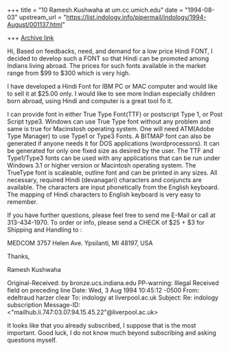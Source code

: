 +++
title = "10 Ramesh.Kushwaha at um.cc.umich.edu"
date = "1994-08-03"
upstream_url = "https://list.indology.info/pipermail/indology/1994-August/001137.html"

+++
[Archive link](https://list.indology.info/pipermail/indology/1994-August/001137.html)

Hi,
 Based on feedbacks, need, and demand for a low price Hindi FONT, I
decided to develop such a FONT so that Hindi can be promoted
among Indians living abroad. The prices for such fonts available
in the market range from $99 to $300 which is very high.

I have developed a Hindi Font for IBM PC or MAC computer and would like
to sell it at $25.00 only. I would like to see more Indian especially
children born abroad, using Hindi and computer is a great tool fo it.

I can provide font in either True Type Font(TTF) or postscript Type 1,
or Post Script type3. Windows can use True Type font without any
problem and same is true for Macinstosh operating system. One
will need ATM(Adobe Type Manager) to use Type1 or Type3 Fonts.
A BITMAP font can also be generated if anyone needs it for DOS 
applications (wordprocessors). It can be generated for only  one 
fixed size as desired by the user. The TTF and Type1/Type3 fonts can
be used with any applications that can be run under Windows 3.1 or
higher version or Macintosh operating system. The TrueType font
is scaleable, outline font and can be printed in any sizes.
All necessary, required Hindi (devanagari) characters and conjuncts
are available. The characters are input phonetically from the English
keyboard. The mapping of Hindi characters to English keyboard
is very easy to remember.

If you have further questions, please feel free to send me 
E-Mail or call at 313-434-1970. To order or info, please
send a CHECK of $25 + $3 for Shipping and Handling to :

   MEDCOM
 3757 Helen Ave.
 Ypsilanti, MI 48197, USA


Thanks,

Ramesh Kushwaha


Original-Received: by 
                   bronze.ucs.indiana.edu
PP-warning: Illegal Received field on preceding line
Date: Wed, 3 Aug 1994 10:45:12 -0500
From: edeltraud harzer clear <eclear at bronze.ucs.indiana.edu>
To: indology at liverpool.ac.uk
Subject: Re: indology subscription
Message-ID: <"mailhub.li.747:03.07.94.15.45.22"@liverpool.ac.uk>

It looks like that you already subscribed, I suppose that is the 
most important.  Good luck, I do not know much beyond subscribing
and asking questions myself. 





